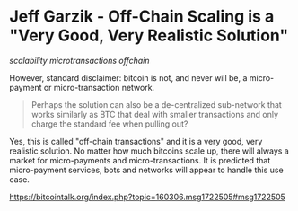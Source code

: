 # Jeff Garzik - Off-Chain Scaling is a "Very Good, Very Realistic Solution"

*scalability* *microtransactions* *offchain*

However, standard disclaimer: bitcoin is not, and never will be, a micro-payment or micro-transaction network.

> Perhaps the solution can also be a de-centralized sub-network that works similarly as BTC that deal with smaller transactions and only charge the standard fee when pulling out?

Yes, this is called "off-chain transactions" and it is a very good, very realistic solution. No matter how much bitcoins scale up, there will always a market for micro-payments and micro-transactions. It is predicted that micro-payment services, bots and networks will appear to handle this use case.

https://bitcointalk.org/index.php?topic=160306.msg1722505#msg1722505
